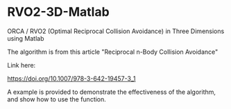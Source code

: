 # RVO2-3D-Matlab
ORCA / RVO2 (Optimal Reciprocal Collision Avoidance) in Three Dimensions using Matlab 

The algorithm is from this article "Reciprocal n-Body Collision Avoidance"

Link here:

https://doi.org/10.1007/978-3-642-19457-3_1

A example is provided to demonstrate the effectiveness of the algorithm, and show how to use the function. 
